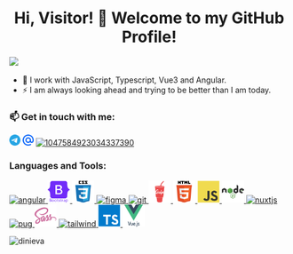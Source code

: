 <h1 align="center">  Hi, Visitor! 👋 Welcome to my GitHub Profile!</h1>

<picture>
  <source media="(prefers-color-scheme: dark)" srcset="https://readme-typing-svg.demolab.com/?size=24&pause=2500&center=true&width=650&lines=My+name+is+Rezeda.+I+am+frontend+developer+👨‍💻&color=FF1493" />
  <img src="https://readme-typing-svg.demolab.com/?size=24&pause=2500&center=true&width=700&lines=My+name+is+Rezeda.+I+am+frontend+developer+👨‍💻&color=FF1493" />
</picture>

- 🔭 I work with JavaScript, Typescript, Vue3 and Angular.
- ⚡ I am always looking ahead and trying to be better than I am today.
<h3 align="left">📫 Get in touch with me:</h3>
<p align="left" dir="auto"><a href="https://t.me/RezeDi" rel="nofollow noopener noreferrer" target="_blank"><img src="https://github.com/dinieva/dinieva/raw/main/telegram.svg" alt="Telegram" height="20" style="max-width: 100%;"></a> <a href="mailto:dinievarezeda@mail.ru" target="_blank" rel ="nofollow noopener noreferrer"><img src="https://github.com/dinieva/dinieva/raw/main/mail.svg" alt="dinievarezeda@mail.ru" height="20" width="20" style="max-width: 100%"/></a> <a href="https://discord.gg/1047584923034337390" target="_blank" rel ="nofollow noopener noreferrer "><img src="https://raw.githubusercontent.com/rahuldkjain/github-profile-readme-generator/master/src/images/icons/Social/discord.svg" alt="1047584923034337390" height="20"style="max-width: 100%;"/></a>
</p>

<h3 align="left">Languages and Tools:</h3>
<p align="left"> <a href="https://angular.io" target="_blank" rel="noreferrer"> <img src="https://angular.io/assets/images/logos/angular/angular.svg" alt="angular" width="40" height="40"/> </a> <a href="https://getbootstrap.com" target="_blank" rel="noreferrer"> <img src="https://raw.githubusercontent.com/devicons/devicon/master/icons/bootstrap/bootstrap-plain-wordmark.svg" alt="bootstrap" width="40" height="40"/> </a> <a href="https://www.w3schools.com/css/" target="_blank" rel="noreferrer"> <img src="https://raw.githubusercontent.com/devicons/devicon/master/icons/css3/css3-original-wordmark.svg" alt="css3" width="40" height="40"/> </a> <a href="https://www.figma.com/" target="_blank" rel="noreferrer"> <img src="https://www.vectorlogo.zone/logos/figma/figma-icon.svg" alt="figma" width="40" height="40"/> </a> <a href="https://git-scm.com/" target="_blank" rel="noreferrer"> <img src="https://www.vectorlogo.zone/logos/git-scm/git-scm-icon.svg" alt="git" width="40" height="40"/> </a> <a href="https://gulpjs.com" target="_blank" rel="noreferrer"> <img src="https://raw.githubusercontent.com/devicons/devicon/master/icons/gulp/gulp-plain.svg" alt="gulp" width="40" height="40"/> </a> <a href="https://www.w3.org/html/" target="_blank" rel="noreferrer"> <img src="https://raw.githubusercontent.com/devicons/devicon/master/icons/html5/html5-original-wordmark.svg" alt="html5" width="40" height="40"/> </a> <a href="https://developer.mozilla.org/en-US/docs/Web/JavaScript" target="_blank" rel="noreferrer"> <img src="https://raw.githubusercontent.com/devicons/devicon/master/icons/javascript/javascript-original.svg" alt="javascript" width="40" height="40"/> </a> <a href="https://nodejs.org" target="_blank" rel="noreferrer"> <img src="https://raw.githubusercontent.com/devicons/devicon/master/icons/nodejs/nodejs-original-wordmark.svg" alt="nodejs" width="40" height="40"/> </a> <a href="https://nuxtjs.org/" target="_blank" rel="noreferrer"> <img src="https://www.vectorlogo.zone/logos/nuxtjs/nuxtjs-icon.svg" alt="nuxtjs" width="40" height="40"/> </a> <a href="https://pugjs.org" target="_blank" rel="noreferrer"> <img src="https://cdn.worldvectorlogo.com/logos/pug.svg" alt="pug" width="40" height="40"/> </a> <a href="https://sass-lang.com" target="_blank" rel="noreferrer"> <img src="https://raw.githubusercontent.com/devicons/devicon/master/icons/sass/sass-original.svg" alt="sass" width="40" height="40"/> </a> <a href="https://tailwindcss.com/" target="_blank" rel="noreferrer"> <img src="https://www.vectorlogo.zone/logos/tailwindcss/tailwindcss-icon.svg" alt="tailwind" width="40" height="40"/> </a> <a href="https://www.typescriptlang.org/" target="_blank" rel="noreferrer"> <img src="https://raw.githubusercontent.com/devicons/devicon/master/icons/typescript/typescript-original.svg" alt="typescript" width="40" height="40"/> </a> <a href="https://vuejs.org/" target="_blank" rel="noreferrer"> <img src="https://raw.githubusercontent.com/devicons/devicon/master/icons/vuejs/vuejs-original-wordmark.svg" alt="vuejs" width="40" height="40"/> </a> </p>

<p><img align="left" src="https://github-readme-stats.vercel.app/api/top-langs?username=dinieva&show_icons=true&locale=en&layout=compact" alt="dinieva" /></p>


